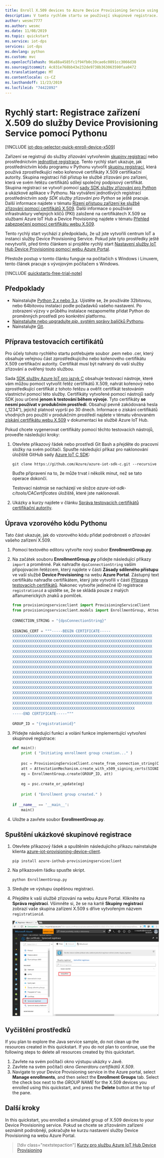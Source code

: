 ```yaml
---
title: Enroll X.509 devices to Azure Device Provisioning Service using Python
description: V tomto rychlém startu se používají skupinové registrace. V tomto rychlém startu zaregistrujete pomocí Pythonu zařízení X.509 do služby Azure IoT Hub Device Provisioning Service.
author: wesmc7777
ms.author: wesmc
ms.date: 11/08/2019
ms.topic: quickstart
ms.service: iot-dps
services: iot-dps
ms.devlang: python
ms.custom: mvc
ms.openlocfilehash: 96a88a4585fc1f94fb0c39cae6c0891cc3066d38
ms.sourcegitcommit: 4c831e768bb43e232de9738b363063590faa0472
ms.translationtype: MT
ms.contentlocale: cs-CZ
ms.lasthandoff: 11/23/2019
ms.locfileid: "74422892"
---
```

# <a name="quickstart-enroll-x509-devices-to-the-device-provisioning-service-using-python"></a>Rychlý start: Registrace zařízení X.509 do služby Device Provisioning Service pomocí Pythonu

[!INCLUDE [iot-dps-selector-quick-enroll-device-x509](../../includes/iot-dps-selector-quick-enroll-device-x509.md)]

Zařízení se registrují do služby zřizování vytvořením [skupiny registrací](concepts-service.md#enrollment-group) nebo prostřednictvím [jednotlivé registrace](concepts-service.md#individual-enrollment). Tento rychlý start ukazuje, jak prostřednictvím kódu programu v Pythonu vytvořit [skupinu registrací](concepts-service.md#enrollment-group), která používá zprostředkující nebo kořenové certifikáty X.509 certifikační autority. Skupina registrací řídí přístup ke službě zřizování pro zařízení, která ve svém řetězu certifikátů sdílejí společný podpisový certifikát. Skupina registrací se vytvoří pomocí [sady SDK služby zřizování pro Python](https://github.com/Azure/azure-iot-sdk-python/tree/master/provisioning_service_client) a ukázkové aplikace v Pythonu. Na vytváření jednotlivých registrací prostřednictvím *sady SDK služby zřizování pro Python* se ještě pracuje. Další informace najdete v tématu [Řízení přístupu zařízení ke službě zřizování pomocí certifikátů X.509](./concepts-security.md#controlling-device-access-to-the-provisioning-service-with-x509-certificates). Další informace o používání infrastruktury veřejných klíčů (PKI) založené na certifikátech X.509 se službami Azure IoT Hub a Device Provisioning najdete v tématu [Přehled zabezpečení pomocí certifikátu webu X.509](https://docs.microsoft.com/azure/iot-hub/iot-hub-x509ca-overview).

Tento rychlý start vychází z předpokladu, že už jste vytvořili centrum IoT a instanci služby Device Provisioning Service. Pokud jste tyto prostředky ještě nevytvořili, před tímto článkem si projděte rychlý start [Nastavení služby IoT Hub Device Provisioning pomocí webu Azure Portal](./quick-setup-auto-provision.md).

Přestože postup v tomto článku funguje na počítačích s Windows i Linuxem, tento článek pracuje s vývojovým počítačem s Windows.

[!INCLUDE [quickstarts-free-trial-note](../../includes/quickstarts-free-trial-note.md)]


## <a name="prerequisites"></a>Předpoklady

- Nainstalujte [Python 2.x nebo 3.x](https://www.python.org/downloads/). Ujistěte se, že používáte 32bitovou, nebo 64bitovou instalaci podle požadavků vašeho nastavení. Po zobrazení výzvy v průběhu instalace nezapomeňte přidat Python do proměnných prostředí pro konkrétní platformu.
- [Nainstalujte nebo upgradujte *pip*, systém správy balíčků Pythonu](https://pip.pypa.io/en/stable/installing/).
- Nainstalujte [Git](https://git-scm.com/download/).



## <a name="prepare-test-certificates"></a>Příprava testovacích certifikátů

Pro účely tohoto rychlého startu potřebujete soubor .pem nebo .cer, který obsahuje veřejnou část zprostředkujícího nebo kořenového certifikátu X.509 certifikační autority. Certifikát musí být nahraný do vaší služby zřizování a ověřený touto službou. 

Sada [SDK služby Azure IoT pro jazyk C](https://github.com/Azure/azure-iot-sdk-c) obsahuje testovací nástroje, které vám můžou pomoct vytvořit řetěz certifikátů X.509, nahrát kořenový nebo zprostředkující certifikát z tohoto řetězu a ověřit certifikát testováním vlastnictví pomocí této služby. Certifikáty vytvořené pomocí nástrojů sady SDK jsou určené **jenom k testování během vývoje**. Tyto certifikáty **se nesmí používat v produkčním prostředí**. Obsahují pevně zakódovaná hesla („1234“), jejichž platnost vyprší po 30 dnech. Informace o získání certifikátů vhodných pro použití v produkčním prostředí najdete v tématu věnovaném [získání certifikátu webu X.509](https://docs.microsoft.com/azure/iot-hub/iot-hub-x509ca-overview#how-to-get-an-x509-ca-certificate) v dokumentaci ke službě Azure IoT Hub.

Pokud chcete vygenerovat certifikáty pomocí těchto testovacích nástrojů, proveďte následující kroky: 
 
1. Otevřete příkazový řádek nebo prostředí Git Bash a přejděte do pracovní složky na svém počítači. Spusťte následující příkaz pro naklonování úložiště GitHub sady [Azure IoT C SDK](https://github.com/Azure/azure-iot-sdk-c):
    
   ```cmd/sh
   git clone https://github.com/Azure/azure-iot-sdk-c.git --recursive
   ```

   Buďte připravení na to, že může trvat i několik minut, než se tato operace dokončí.

   Testovací nástroje se nacházejí ve složce *azure-iot-sdk-c/tools/CACertificates* úložiště, které jste naklonovali.    

2. Ukázky a kurzy najdete v článku [Správa testovacích certifikátů certifikační autority](https://github.com/Azure/azure-iot-sdk-c/blob/master/tools/CACertificates/CACertificateOverview.md). 


## <a name="modify-the-python-sample-code"></a>Úprava vzorového kódu Pythonu

Tato část ukazuje, jak do vzorového kódu přidat podrobnosti o zřizování vašeho zařízení X.509. 

1. Pomocí textového editoru vytvořte nový soubor **EnrollmentGroup.py**.

1. Na začátek souboru **EnrollmentGroup.py** přidejte následující příkazy `import` a proměnné. Pak nahraďte `dpsConnectionString` vaším připojovacím řetězcem, který najdete v části **Zásady sdíleného přístupu** ve vaší službě **Device Provisioning** na webu **Azure Portal**. Zástupný text certifikátu nahraďte certifikátem, který jste vytvořili v části [Příprava testovacích certifikátů](quick-enroll-device-x509-python.md#prepare-test-certificates). Nakonec vytvořte jedinečné ID registrace `registrationid` a ujistěte se, že se skládá pouze z malých alfanumerických znaků a pomlček.  
   
    ```python
    from provisioningserviceclient import ProvisioningServiceClient
    from provisioningserviceclient.models import EnrollmentGroup, AttestationMechanism

    CONNECTION_STRING = "{dpsConnectionString}"

    SIGNING_CERT = """-----BEGIN CERTIFICATE-----
    XXXXXXXXXXXXXXXXXXXXXXXXXXXXXXXXXXXXXXXXXXXXXXXXXXXXXXXXXXXXXXXX
    XXXXXXXXXXXXXXXXXXXXXXXXXXXXXXXXXXXXXXXXXXXXXXXXXXXXXXXXXXXXXXXX
    XXXXXXXXXXXXXXXXXXXXXXXXXXXXXXXXXXXXXXXXXXXXXXXXXXXXXXXXXXXXXXXX
    XXXXXXXXXXXXXXXXXXXXXXXXXXXXXXXXXXXXXXXXXXXXXXXXXXXXXXXXXXXXXXXX
    XXXXXXXXXXXXXXXXXXXXXXXXXXXXXXXXXXXXXXXXXXXXXXXXXXXXXXXXXXXXXXXX
    XXXXXXXXXXXXXXXXXXXXXXXXXXXXXXXXXXXXXXXXXXXXXXXXXXXXXXXXXXXXXXXX
    XXXXXXXXXXXXXXXXXXXXXXXXXXXXXXXXXXXXXXXXXXXXXXXXXXXXXXXXXXXXXXXX
    XXXXXXXXXXXXXXXXXXXXXXXXXXXXXXXXXXXXXXXXXXXXXXXXXXXXXXXXXXXXXXXX
    XXXXXXXXXXXXXXXXXXXXXXXXXXXXXXXXXXXXXXXXXXXXXXXXXXXXXXXXXXXXXXXX
    XXXXXXXXXXXXXXXXXXXXXXXXXXXXXXXXXXXXXXXXXXXXXXXXXXXXXXXXXXXXXXXX
    XXXXXXXXXXXXXXXXXXXXXXXXXXXXXXXXXXXXXXXXXXXXXXXXXXXXXXXXXXXXXXXX
    XXXXXXXXXXXXXXXXXXXXXXXXXXXXXXXXXXXXXXXXXXXXXXXXXXXXXXXXXXXXXXXX
    XXXXXXXXXXXXXXXXXXXXXXXXXXXXXXXXXXXXXXXXXXXXXXXXXXXXXXXXXXXXXXXX
    XXXXXXXXXXXXXXXXXXXXXXXXXXXXXXXXXXXXXXXXXXXXXXXXXXXXXXXXXXXXXXXX
    XXXXXXXXXXXXXXXXXXXXXXXXXXXXXXXXXXXXXXXXXXXXXXXXXXXXXXXX
    -----END CERTIFICATE-----"""

    GROUP_ID = "{registrationid}"
    ```

1. Přidejte následující funkci a volání funkce implementující vytvoření skupinové registrace:
   
    ```python
    def main():
        print ( "Initiating enrollment group creation..." )

        psc = ProvisioningServiceClient.create_from_connection_string(CONNECTION_STRING)
        att = AttestationMechanism.create_with_x509_signing_certs(SIGNING_CERT)
        eg = EnrollmentGroup.create(GROUP_ID, att)

        eg = psc.create_or_update(eg)
    
        print ( "Enrollment group created." )

    if __name__ == '__main__':
        main()
    ```

1. Uložte a zavřete soubor **EnrollmentGroup.py**.
 

## <a name="run-the-sample-group-enrollment"></a>Spuštění ukázkové skupinové registrace

1. Otevřete příkazový řádek a spuštěním následujícího příkazu nainstalujte klienta [azure-iot-provisioning-device-client](https://pypi.org/project/azure-iot-provisioning-device-client).

    ```cmd/sh
    pip install azure-iothub-provisioningserviceclient    
    ```

2. Na příkazovém řádku spusťte skript.

    ```cmd/sh
    python EnrollmentGroup.py
    ```

3. Sledujte ve výstupu úspěšnou registraci.

4. Přejděte k vaší službě zřizování na webu Azure Portal. Klikněte na **Správa registrací**. Všimněte si, že se na kartě **Skupiny registrací** zobrazí vaše skupina zařízení X.509 s dříve vytvořeným názvem `registrationid`. 

    ![Ověření úspěšné registrace X.509 na portálu](./media/quick-enroll-device-x509-python/1.png)  


## <a name="clean-up-resources"></a>Vyčištění prostředků
If you plan to explore the Java service sample, do not clean up the resources created in this quickstart. If you do not plan to continue, use the following steps to delete all resources created by this quickstart.

1. Zavřete na svém počítači okno výstupu ukázky v Javě.
1. Zavřete na svém počítači okno _Generátoru certifikátů X.509_.
1. Navigate to your Device Provisioning service in the Azure portal, select **Manage enrollments**, and then select the **Enrollment Groups** tab. Select the check box next to the *GROUP NAME* for the X.509 devices you enrolled using this quickstart, and press the **Delete** button at the top of the pane.    


## <a name="next-steps"></a>Další kroky
In this quickstart, you enrolled a simulated group of X.509 devices to your Device Provisioning service. Pokud se chcete se zřizováním zařízení seznámit podrobněji, pokračujte ke kurzu nastavení služby Device Provisioning na webu Azure Portal. 

> [!div class="nextstepaction"]
> [Kurzy pro službu Azure IoT Hub Device Provisioning](./tutorial-set-up-cloud.md)
